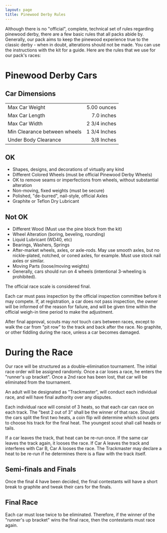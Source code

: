 ```yaml
---
layout: page
title: Pinewood Derby Rules
---
```


Although there is no "official", complete, technical set of rules regarding
pinewood derby, there are a few basic rules that all packs abide by. Generally,
our pack aims to keep the pinewood experience true to the classic derby - when
in doubt, alterations should not be made. You can use the instructions with the
kit for a guide. Here are the rules that we use for our pack's races:

# Pinewood Derby Cars

## Car Dimensions

|                              |               |
|------------------------------|--------------:|
| Max Car Weight               | 5.00 ounces   |
| Max Car Length               | 7.0 inches    |
| Max Car Width                | 2 3/4 inches  |
| Min Clearance between wheels | 1 3/4 Inches  |
| Under Body Clearance	       | 3/8 Inches    |

## OK

- Shapes, designs, and decorations of virtually any kind
- Different Colored Wheels (must be official Pinewood Derby Wheels)
- OK to remove seams or imperfections from wheels, without substantial alteration
- Non-moving, fixed weights (must be secure)
- Polished, "de-burred", nail-style, official Axles
- Graphite or Teflon Dry Lubricant

## Not OK

- Different Wood (Must use the pine block from the kit)
- Wheel Alteration (boring, beveling, rounding)
- Liquid Lubricant (WD40, etc)
- Bearings, Washers, Springs
- After-market wheels, axles, or axle-rods. May use smooth axles, but no nickle-plated, notched, or coned axles, for example.  Must use stock nail axles or similar.
- Moving Parts (loose/moving weights)
- Generally, cars should run on 4 wheels (intentional 3-wheeling is prohibited).

The official race scale is considered final.

Each car must pass inspection by the official inspection committee before it
may compete. If, at registration, a car does not pass inspection, the owner
will be informed of the reason for failure, and will be given time within the
official weigh-in time period to make the adjustment.

After final approval, scouts may *not* touch cars between races, except to walk
the car from "pit row" to the track and back after the race.  No graphite, or
other fiddling during the race, unless a car becomes damaged.

# During the Race

Our race will be structured as a double-elimination tournament.  The initial
race order will be assigned randomly.  Once a car loses a race, he enters the
"runner's up bracket".  Once a 2nd race has been lost, that car will be eliminated
from the tournament. 

An adult will be designated as "Trackmaster", will conduct each individual
race, and will have final authority over any disputes.

Each individual race will consist of 3 heats, so that each car can race on each
track. The "best 2 out of 3" shall be the winner of that race.  Should the cars
split the first two heats, a coin flip will determine which scout gets to
choose his track for the final heat.  The youngest scout shall call heads or
tails.

If a car leaves the track, that heat can be re-run once.  If the same car
leaves the track again, it looses the race.  If Car A leaves the track and
interferes with Car B, Car A looses the race.  The Trackmaster may declare a
heat to be re-run if he determines there is a flaw with the track itself.

## Semi-finals and Finals

Once the final 4 have been decided, the final contestants will have a short
break to graphite and tweak their cars for the finals.

## Final Race

Each car must lose twice to be eliminated.  Therefore, if the winner of the
"runner's up bracket" wins the final race, then the contestants must race
again. 
